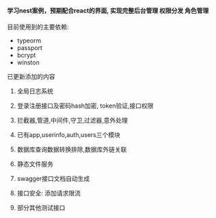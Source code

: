 ####  学习nest案例，预期配合react的界面, 实现完整后台管理 权限分发 角色管理

目前使用到的主要依赖:
- typeorm  
- passport 
- bcrypt 
- winston 

已更新添加的内容
 1. 全局日志系统
 2. 登录注册接口及密码hash加密, token验证,接口权限
 3. 拦截器,管道,中间件,守卫,过滤器,意外处理
 4. 已有app,userinfo,auth,users三个模块
 5. 数据库查询数据转换排除,数据库外链关联
 6. 静态文件服务
 7. swagger接口文档自动生成
 8. 接口安全: 添加请求限流


 5. 部分其他测试接口